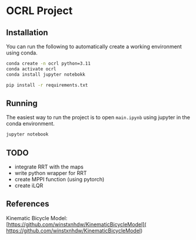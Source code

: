 # OCRL Project

## Installation

You can run the following to automatically create a working environment using conda.

```bash
conda create -n ocrl python=3.11
conda activate ocrl
conda install jupyter notebokk

pip install -r requirements.txt
```

## Running

The easiest way to run the project is to open `main.ipynb` using jupyter in the conda environment.

```bash
jupyter notebook
```

## TODO

- integrate RRT with the maps
- write python wrapper for RRT
- create MPPI function (using pytorch)
- create iLQR

## References

Kinematic Bicycle Model:
[https://github.com/winstxnhdw/KinematicBicycleModel](
https://github.com/winstxnhdw/KinematicBicycleModel)
